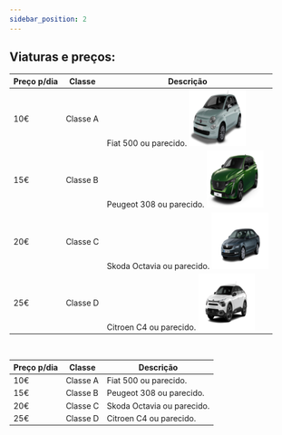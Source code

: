 ```yaml
---
sidebar_position: 2
---
```

## Viaturas e preços:

| Preço p/dia | Classe | Descrição | 
| ----------- | ------ | --------- | 
| 10€         | Classe A | Fiat 500 ou parecido. <img src="img/fiat.png" alt="FIAT" width="100"/> | 
| 15€         | Classe B | Peugeot 308 ou parecido. <img src="img/peugeot.png" alt="PEUGEOT" width="100"/> | 
| 20€         | Classe C | Skoda Octavia ou parecido. <img src="img/skoda.png" alt="SKODA" width="100"/> | 
| 25€         | Classe D | Citroen C4 ou parecido. <img src="img/citroen.png" alt="CITROEN" width="100"/> | 

<br />

| Preço p/dia | Classe | Descrição | 
| ----------- | ------ | --------- | 
| 10€         | Classe A | Fiat 500 ou parecido. | [](/static/img/fiat.png) | 
| 15€         | Classe B | Peugeot 308 ou parecido. |  [](/static/img/peugeot.png) | 
| 20€         | Classe C | Skoda Octavia ou parecido. |  [](/static/img/skoda.png) | 
| 25€         | Classe D | Citroen C4 ou parecido. |  [](/static/img/citroen.png) | 
